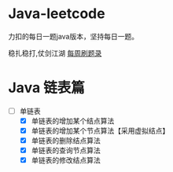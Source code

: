 # Java-leetcode
力扣的每日一题java版本，坚持每日一题。

稳扎稳打,仗剑江湖 [每周刷题录](https://github.com/08183080/Java-leetcode/blob/main/src/READM.md)

# Java 链表篇
- [ ] 单链表
  - [x] 单链表的增加某个结点算法
  - [x] 单链表的增加某个节点算法【采用虚拟结点】
  - [x] 单链表的删除结点算法
  - [x] 单链表的查询节点算法
  - [x] 单链表的修改结点算法
